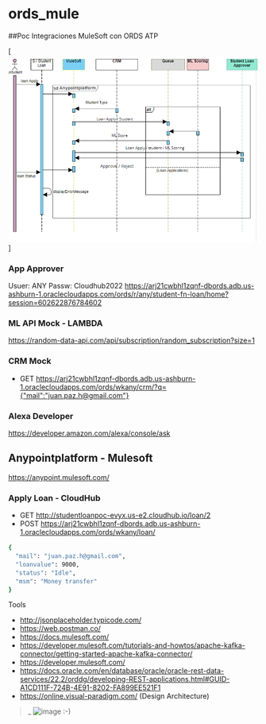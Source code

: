 # ords_mule
##Poc Integraciones MuleSoft con ORDS ATP  

[![N|Solid](https://github.com/fresko/ords_mule/blob/main/DgSquence.PNG)]

### App Approver
Usuer: ANY 
Passw: Cloudhub2022
https://arj21cwbhl1zqnf-dbords.adb.us-ashburn-1.oraclecloudapps.com/ords/r/any/student-fn-loan/home?session=602622876784602

### ML API Mock -  LAMBDA
https://random-data-api.com/api/subscription/random_subscription?size=1


### CRM Mock
- GET  https://arj21cwbhl1zqnf-dbords.adb.us-ashburn-1.oraclecloudapps.com/ords/wkany/crm/?q={"mail":"juan.paz.h@gmail.com"}

### Alexa Developer
https://developer.amazon.com/alexa/console/ask

## Anypointplatform - Mulesoft
https://anypoint.mulesoft.com/

### Apply Loan - CloudHub
- GET http://studentloanpoc-evyx.us-e2.cloudhub.io/loan/2
- POST https://arj21cwbhl1zqnf-dbords.adb.us-ashburn-1.oraclecloudapps.com/ords/wkany/loan/

```sh
{
  "mail": "juan.paz.h@gmail.com",
  "loanvalue": 9000,
  "status": "Idle",
  "msm": "Money transfer"
}
```

Tools
- http://jsonplaceholder.typicode.com/
- https://web.postman.co/
- https://docs.mulesoft.com/
- https://developer.mulesoft.com/tutorials-and-howtos/apache-kafka-connector/getting-started-apache-kafka-connector/
- https://developer.mulesoft.com/
- https://docs.oracle.com/en/database/oracle/oracle-rest-data-services/22.2/orddg/developing-REST-applications.html#GUID-A1CD111F-724B-4E91-8202-FA899EE521F1
- https://online.visual-paradigm.com/ (Design Architecture)
 >_ ![image](https://user-images.githubusercontent.com/2261353/181019144-1612bb44-f647-44a6-838a-25cc9d559843.png) 
:-)





